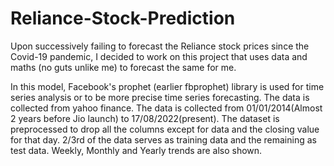 # Reliance-Stock-Prediction
Upon successively failing to forecast the Reliance stock prices since the Covid-19 pandemic, I decided to work on this project that uses data and maths (no guts unlike me) to forecast the same for me.

In this model, Facebook's prophet (earlier fbprophet) library is used for time series analysis or to be more precise time series forecasting.
The data is collected from yahoo finance.
The data is collected from 01/01/2014(Almost 2 years before Jio launch) to 17/08/2022(present).
The dataset is preprocessed to drop all the columns except for data and the closing value for that day.
2/3rd of the data serves as training data and the remaining as test data.
Weekly, Monthly and Yearly trends are also shown.

